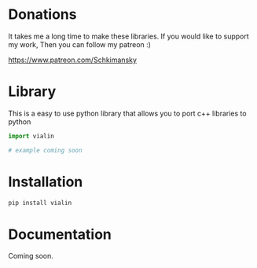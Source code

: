 # Donations
It takes me a long time to make these libraries. If you would like to support my work, Then you can follow my patreon :)

https://www.patreon.com/Schkimansky

# Library
This is a easy to use python library that allows you to port c++ libraries to python

```python
import vialin

# example coming soon
```

# Installation
```bash
pip install vialin
```

# Documentation
Coming soon.
